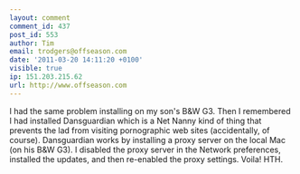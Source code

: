 ```yaml
---
layout: comment
comment_id: 437
post_id: 553
author: Tim
email: trodgers@offseason.com
date: '2011-03-20 14:11:20 +0100'
visible: true
ip: 151.203.215.62
url: http://www.offseason.com
---
```

I had the same problem installing on my son's B&W G3.  Then I remembered I had installed Dansguardian which is a Net Nanny kind of thing that prevents the lad from visiting pornographic web sites (accidentally, of course).  Dansguardian works by installing a proxy server on the local Mac (on his B&W G3).  I disabled the proxy server in the Network preferences, installed the updates, and then re-enabled the proxy settings.  Voila!  HTH.
